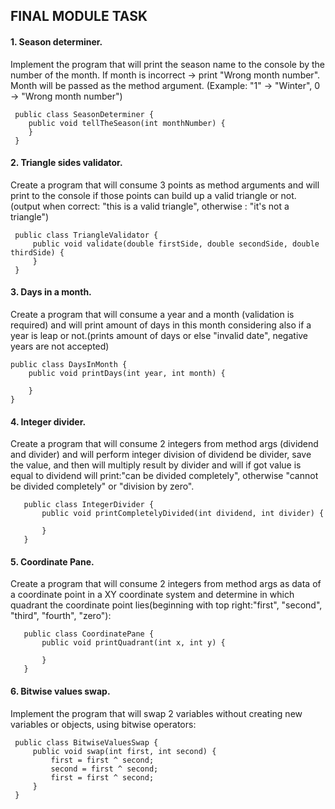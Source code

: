 ## FINAL MODULE TASK
#### 1. Season determiner. 
Implement the program that will print the season name to the console by the number of the month. 
 If month is incorrect -> print "Wrong month number". Month will be passed as the method argument.
 (Example: "1" -> "Winter", 0 -> "Wrong month number")


     public class SeasonDeterminer {
        public void tellTheSeason(int monthNumber) {
        }
     }


#### 2. Triangle sides validator. 
Create a program that will consume 3 points as method arguments and will print to the console if 
 those points can build up a valid triangle or not. (output when correct: "this is a valid triangle", otherwise :
 "it's not a triangle")


     public class TriangleValidator {
         public void validate(double firstSide, double secondSide, double thirdSide) {
         }
     }

#### 3. Days in a month. 
Create a program that will consume a year and a month (validation is required) and will print amount
of days in this month considering also if a year is leap or not.(prints amount of days or else "invalid date", 
negative years are not accepted)

   
    public class DaysInMonth {
        public void printDays(int year, int month) {
    
        }
    }

#### 4. Integer divider.
 Create a program that will consume 2 integers from method args (dividend and divider) and will 
perform integer division of dividend be divider, save the value, and then will multiply result by divider and will if 
got value is equal to dividend will print:"can be divided completely", otherwise "cannot be divided completely" or 
"division by zero".


       public class IntegerDivider {
           public void printCompletelyDivided(int dividend, int divider) {
       
           }
       }


#### 5. Coordinate Pane.
 Create a program that will consume 2 integers from method args as data of a coordinate point in a XY 
coordinate system and determine in which quadrant the coordinate point lies(beginning with top right:"first", "second",
"third", "fourth", "zero"):


       public class CoordinatePane {
           public void printQuadrant(int x, int y) {
       
           }
       }


#### 6. Bitwise values swap. 
Implement the program that will swap 2 variables without creating new variables or objects, 
 using bitwise operators:


     public class BitwiseValuesSwap {
         public void swap(int first, int second) {
             first = first ^ second;
             second = first ^ second;
             first = first ^ second;
         }
     }
